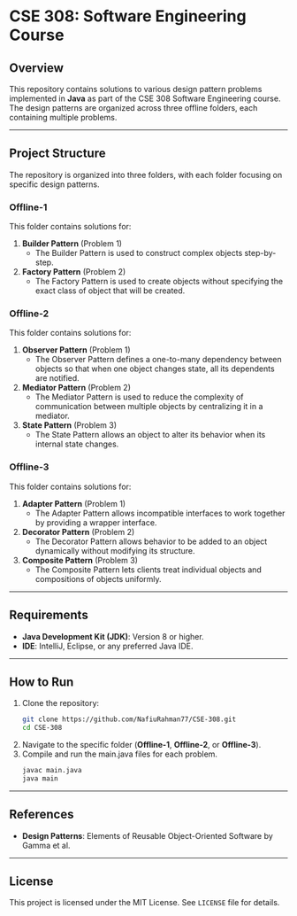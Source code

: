# CSE 308: Software Engineering Course

## Overview
This repository contains solutions to various design pattern problems implemented in **Java** as part of the CSE 308 Software Engineering course. The design patterns are organized across three offline folders, each containing multiple problems. 

---

## Project Structure
The repository is organized into three folders, with each folder focusing on specific design patterns.

### Offline-1
This folder contains solutions for:
1. **Builder Pattern** (Problem 1)
   - The Builder Pattern is used to construct complex objects step-by-step.
2. **Factory Pattern** (Problem 2)
   - The Factory Pattern is used to create objects without specifying the exact class of object that will be created.

### Offline-2
This folder contains solutions for:
1. **Observer Pattern** (Problem 1)
   - The Observer Pattern defines a one-to-many dependency between objects so that when one object changes state, all its dependents are notified.
2. **Mediator Pattern** (Problem 2)
   - The Mediator Pattern is used to reduce the complexity of communication between multiple objects by centralizing it in a mediator.
3. **State Pattern** (Problem 3)
   - The State Pattern allows an object to alter its behavior when its internal state changes.

### Offline-3
This folder contains solutions for:
1. **Adapter Pattern** (Problem 1)
   - The Adapter Pattern allows incompatible interfaces to work together by providing a wrapper interface.
2. **Decorator Pattern** (Problem 2)
   - The Decorator Pattern allows behavior to be added to an object dynamically without modifying its structure.
3. **Composite Pattern** (Problem 3)
   - The Composite Pattern lets clients treat individual objects and compositions of objects uniformly.

---

## Requirements
- **Java Development Kit (JDK)**: Version 8 or higher.
- **IDE**: IntelliJ, Eclipse, or any preferred Java IDE.

---

## How to Run
1. Clone the repository:
   ```bash
   git clone https://github.com/NafiuRahman77/CSE-308.git
   cd CSE-308
   ```
2. Navigate to the specific folder (**Offline-1**, **Offline-2**, or **Offline-3**).
3. Compile and run the main.java files for each problem.
   ```bash
   javac main.java
   java main
   ```

---

## References
- **Design Patterns**: Elements of Reusable Object-Oriented Software by Gamma et al.

---

## License
This project is licensed under the MIT License. See `LICENSE` file for details.

